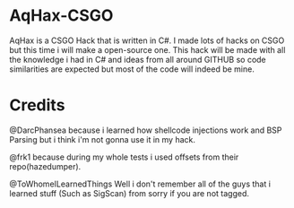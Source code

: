 # AqHax-CSGO

AqHax is a CSGO Hack that is written in C#. I made lots of hacks on CSGO but this time i will make a open-source one.
This hack will be made with all the knowledge i had in C# and ideas from all around GITHUB so code similarities are expected but most of the code will indeed be mine.

# Credits
@DarcPhansea because i learned how shellcode injections work and BSP Parsing but i think i'm not gonna use it in my hack.

@frk1 because during my whole tests i used offsets from their repo(hazedumper).

@ToWhomeILearnedThings Well i don't remember all of the guys that i learned stuff (Such as SigScan) from sorry if you are not tagged.
